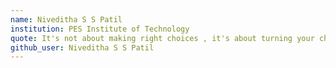```yaml
---
name: Niveditha S S Patil
institution: PES Institute of Technology
quote: It's not about making right choices , it's about turning your choices right .
github_user: Niveditha S S Patil
---
```

